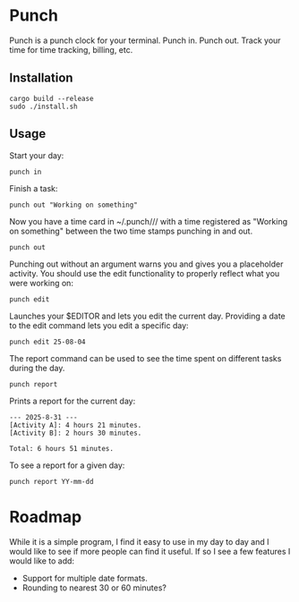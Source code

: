 # Punch

Punch is a punch clock for your terminal. Punch in. Punch out. Track your time for time tracking, billing, etc.
## Installation

```
cargo build --release
sudo ./install.sh
```

## Usage

Start your day:

```
punch in
```

Finish a task:

```
punch out "Working on something"
```

Now you have a time card in ~/.punch/<YEAR>/<MONTH>/<YY-mm-dd> with a time registered as "Working on something" between the two time stamps punching in and out.

```
punch out
```

Punching out without an argument warns you and gives you a placeholder activity. You should use the edit functionality to properly reflect what you were working on:

```
punch edit
```

Launches your $EDITOR and lets you edit the current day.
Providing a date to the edit command lets you edit a specific day:

```
punch edit 25-08-04
```

The report command can be used to see the time spent on different tasks during the day.

```
punch report
```
Prints a report for the current day:
```
--- 2025-8-31 ---
[Activity A]: 4 hours 21 minutes.
[Activity B]: 2 hours 30 minutes.

Total: 6 hours 51 minutes.
```

To see a report for a given day:
```
punch report YY-mm-dd
```


# Roadmap
While it is a simple program, I find it easy to use in my day to day and I would like to see if more people can find it useful. If so I see a few features I would like to add:
* Support for multiple date formats.
* Rounding to nearest 30 or 60 minutes?
